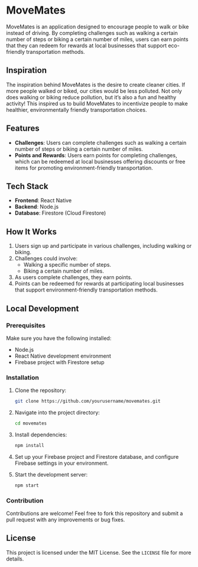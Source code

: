 # MoveMates

MoveMates is an application designed to encourage people to walk or bike instead of driving. By completing challenges such as walking a certain number of steps or biking a certain number of miles, users can earn points that they can redeem for rewards at local businesses that support eco-friendly transportation methods.

## Inspiration

The inspiration behind MoveMates is the desire to create cleaner cities. If more people walked or biked, our cities would be less polluted. Not only does walking or biking reduce pollution, but it’s also a fun and healthy activity! This inspired us to build MoveMates to incentivize people to make healthier, environmentally friendly transportation choices.

## Features

- **Challenges**: Users can complete challenges such as walking a certain number of steps or biking a certain number of miles.
- **Points and Rewards**: Users earn points for completing challenges, which can be redeemed at local businesses offering discounts or free items for promoting environment-friendly transportation.

## Tech Stack

- **Frontend**: React Native
- **Backend**: Node.js
- **Database**: Firestore (Cloud Firestore)

## How It Works

1. Users sign up and participate in various challenges, including walking or biking.
2. Challenges could involve:
   - Walking a specific number of steps.
   - Biking a certain number of miles.
3. As users complete challenges, they earn points.
4. Points can be redeemed for rewards at participating local businesses that support environment-friendly transportation methods.

## Local Development

### Prerequisites

Make sure you have the following installed:
- Node.js
- React Native development environment
- Firebase project with Firestore setup

### Installation

1. Clone the repository:
    ```bash
    git clone https://github.com/yourusername/movemates.git
    ```
   
2. Navigate into the project directory:
    ```bash
    cd movemates
    ```

3. Install dependencies:
    ```bash
    npm install
    ```

4. Set up your Firebase project and Firestore database, and configure Firebase settings in your environment.

5. Start the development server:
    ```bash
    npm start
    ```

### Contribution

Contributions are welcome! Feel free to fork this repository and submit a pull request with any improvements or bug fixes.

## License

This project is licensed under the MIT License. See the `LICENSE` file for more details.
